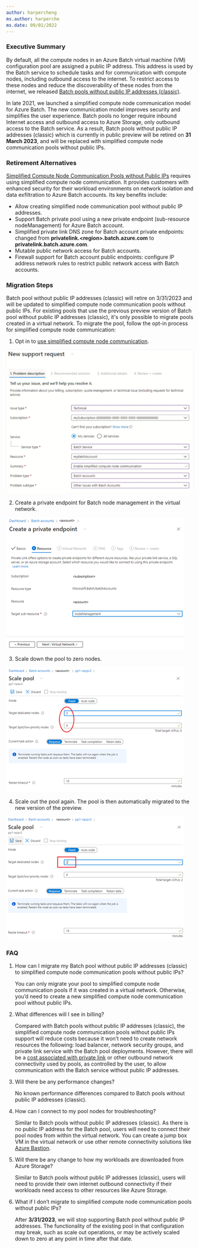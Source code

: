 ```yaml
---
author: harpercheng
ms.author: harperche
ms.date: 09/01/2022
---
```

### Executive Summary

By default, all the compute nodes in an Azure Batch virtual machine (VM) configuration pool are assigned a public IP address. This address is used by the Batch service to schedule tasks and for communication with compute nodes, including outbound access to the internet. To restrict access to these nodes and reduce the discoverability of these nodes from the internet, we released [Batch pools without public IP addresses (classic)](https://docs.microsoft.com/azure/batch/batch-pool-no-public-ip-address).

In late 2021, we launched a simplified compute node communication model for Azure Batch. The new communication model improves security and simplifies the user experience. Batch pools no longer require inbound Internet access and outbound access to Azure Storage, only outbound access to the Batch service. As a result, Batch pools without public IP addresses (classic) which is currently in public preview will be retired on **31 March 2023**, and will be replaced with simplified compute node communication pools without public IPs.

### Retirement Alternatives

[Simplified Compute Node Communication Pools without Public IPs](https://docs.microsoft.com/azure/batch/simplified-node-communication-pool-no-public-ip) requires using simplified compute node communication. It provides customers with enhanced security for their workload environments on network isolation and data exfiltration to Azure Batch accounts. Its key benefits include:

* Allow creating simplified node communication pool without public IP addresses.
* Support Batch private pool using a new private endpoint (sub-resource nodeManagement) for Azure Batch account.
* Simplified private link DNS zone for Batch account private endpoints: changed from **privatelink.\<region>.batch.azure.com** to **privatelink.batch.azure.com**.
* Mutable public network access for Batch accounts.
* Firewall support for Batch account public endpoints: configure IP address network rules to restrict public network access with Batch accounts.

### Migration Steps

Batch pool without public IP addresses (classic) will retire on 3/31/2023 and will be updated to simplified compute node communication pools without public IPs. For existing pools that use the previous preview version of Batch pool without public IP addresses (classic), it's only possible to migrate pools created in a virtual network. To migrate the pool, follow the opt-in process for simplified compute node communication:

1. Opt in to [use simplified compute node communication](https://docs.microsoft.com/en-us/azure/batch/simplified-compute-node-communication).

![Support Request](media/certificates/Step1-opt-in.png)

2. Create a private endpoint for Batch node management in the virtual network.

![Create Endpoint](media/certificates/Step2-private-endpoint.png)

3. Scale down the pool to zero nodes.

![Scale Down](media/certificates/Step3-scale-down-pool.png)

4. Scale out the pool again. The pool is then automatically migrated to the new version of the preview.

![Scale Out](media/certificates/Step4-scale-out-pool.png)

### FAQ

1. How can I migrate my Batch pool without public IP addresses (classic) to simplified compute node communication pools without public IPs?

    You can only migrate your pool to simplified compute node communication pools if it was created in a virtual network. Otherwise, you’d need to create a new simplified compute node communication pool without public IPs.

2. What differences will I see in billing?

    Compared with Batch pools without public IP addresses (classic), the simplified compute node communication pools without public IPs support will reduce costs because it won’t need to create network resources the following: load balancer, network security groups, and private link service with the Batch pool deployments. However, there will be a [cost associated with  private link](https://azure.microsoft.com/pricing/details/private-link/) or other outbound network connectivity used by pools, as controlled by the user, to allow communication with the Batch service without public IP addresses.

3. Will there be any performance changes?

    No known performance differences compared to Batch pools without public IP addresses (classic).

4. How can I connect to my pool nodes for troubleshooting?

    Similar to Batch pools without public IP addresses (classic). As there is no public IP address for the Batch pool, users will need to connect their pool nodes from within the virtual network. You can create a jump box VM in the virtual network or use other remote connectivity solutions like [Azure Bastion](https://docs.microsoft.com/azure/bastion/bastion-overview).

5. Will there be any change to how my workloads are downloaded from Azure Storage?

    Similar to Batch pools without public IP addresses (classic), users will need to provide their own internet outbound connectivity if their workloads need access to other resources like Azure Storage.

6. What if I don’t migrate to simplified compute node communication pools without public IPs?

    After **3/31/2023**, we will stop supporting Batch pool without public IP addresses. The functionality of the existing pool in that configuration may break, such as scale out operations, or may be actively scaled down to zero at any point in time after that date.
